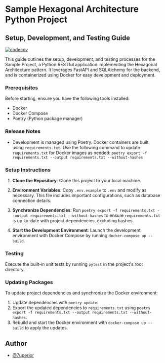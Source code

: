 # Sample Hexagonal Architecture Python Project
## Setup, Development, and Testing Guide

[![codecov](https://codecov.io/gh/7uperior/sample_project/branch/main/graph/badge.svg?token=e8020596-f3f4-4cb8-8146-d37df105f70b)](https://codecov.io/gh/7uperior/sample_project)

This guide outlines the setup, development, and testing processes for the Sample Project, a Python RESTful application implementing the Hexagonal Architecture pattern. It leverages FastAPI and SQLAlchemy for the backend, and is containerized using Docker for easy development and deployment.

### Prerequisites

Before starting, ensure you have the following tools installed:

- Docker
- Docker Compose
- Poetry (Python package manager)

### Release Notes

- Development is managed using Poetry. Docker containers are built using `requirements.txt`. Use the following command to update `requirements.txt` for Docker images as needed: `poetry export -f requirements.txt --output requirements.txt --without-hashes`

### Setup Instructions

1. **Clone the Repository**: Clone this project to your local machine.

2. **Environment Variables**: Copy `.env.example` to `.env` and modify as necessary. This file includes important configurations, such as database connection details.

3. **Synchronize Dependencies**: Run `poetry export -f requirements.txt --output requirements.txt --without-hashes` to ensure `requirements.txt` is up-to-date with project dependencies, excluding hashes.

4. **Start the Development Environment**: Launch the development environment with Docker Compose by running `docker-compose up --build`.

### Testing

Execute the built-in unit tests by running `pytest` in the project's root directory.

### Updating Packages

To update project dependencies and synchronize the Docker environment:

1. Update dependencies with `poetry update`.
2. Export the updated dependencies to `requirements.txt` using `poetry export -f requirements.txt --output requirements.txt --without-hashes`.
3. Rebuild and start the Docker environment with `docker-compose up --build` to apply the updates.

## Author

- [@7uperior](https://github.com/7uperior)
